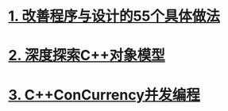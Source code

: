 

# [1. 改善程序与设计的55个具体做法](Docs/EffectiveC++.md)





# [2. 深度探索C++对象模型](Docs/InsideTheC++ObjectModel.md)





# [3. C++ConCurrency并发编程](Docs/C++ConCurrency.md)








